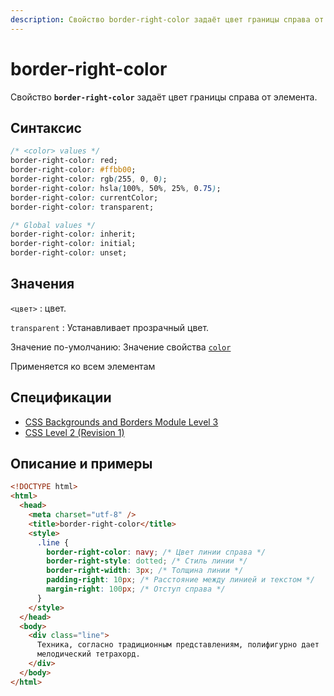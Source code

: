 ```yaml
---
description: Свойство border-right-color задаёт цвет границы справа от элемента
---
```


# border-right-color

Свойство **`border-right-color`** задаёт цвет границы справа от элемента.

## Синтаксис

```css
/* <color> values */
border-right-color: red;
border-right-color: #ffbb00;
border-right-color: rgb(255, 0, 0);
border-right-color: hsla(100%, 50%, 25%, 0.75);
border-right-color: currentColor;
border-right-color: transparent;

/* Global values */
border-right-color: inherit;
border-right-color: initial;
border-right-color: unset;
```

## Значения

`<цвет>`
: цвет.

`transparent`
: Устанавливает прозрачный цвет.

Значение по-умолчанию: Значение свойства [`color`](color.md)

Применяется ко всем элементам

## Спецификации

- [CSS Backgrounds and Borders Module Level 3](http://dev.w3.org/csswg/css3-background/#border-left-color)
- [CSS Level 2 (Revision 1)](http://www.w3.org/TR/CSS2/box.html#border-color-properties)

## Описание и примеры

```html
<!DOCTYPE html>
<html>
  <head>
    <meta charset="utf-8" />
    <title>border-right-color</title>
    <style>
      .line {
        border-right-color: navy; /* Цвет линии справа */
        border-right-style: dotted; /* Стиль линии */
        border-right-width: 3px; /* Толщина линии */
        padding-right: 10px; /* Расстояние между линией и текстом */
        margin-right: 100px; /* Отступ справа */
      }
    </style>
  </head>
  <body>
    <div class="line">
      Техника, согласно традиционным представлениям, полифигурно дает
      мелодический тетрахорд.
    </div>
  </body>
</html>
```
